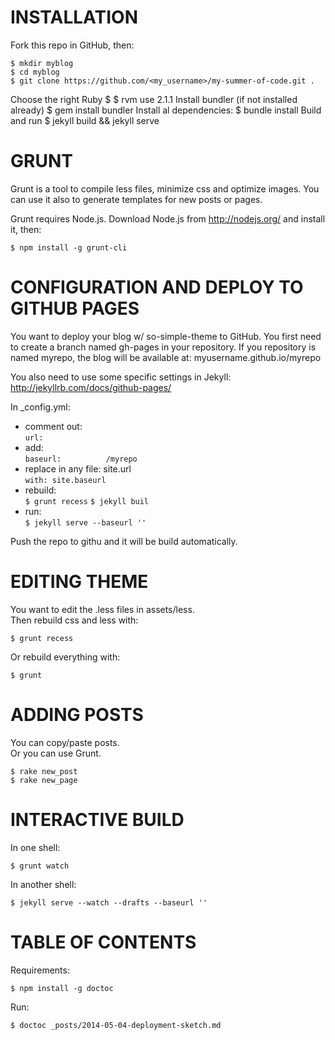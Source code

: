 INSTALLATION
============
Fork this repo in GitHub, then:

    $ mkdir myblog
    $ cd myblog
    $ git clone https://github.com/<my_username>/my-summer-of-code.git .
Choose the right Ruby
    $ $ rvm use 2.1.1
Install bundler (if not installed already)
    $ gem install bundler
Install al dependencies:
    $ bundle install
Build and run
    $ jekyll build && jekyll serve


GRUNT
=====
Grunt is a tool to compile less files, minimize css and optimize images.
You can use it also to generate templates for new posts or pages.

Grunt requires Node.js.
Download Node.js from http://nodejs.org/ and install it, then:

    $ npm install -g grunt-cli


CONFIGURATION AND DEPLOY TO GITHUB PAGES
========================================
You want to deploy your blog w/ so-simple-theme to GitHub.
You first need to create a branch named gh-pages in your repository.
If you repository is named myrepo, the blog will be available at:
myusername.github.io/myrepo

You also need to use some specific settings in Jekyll:
http://jekyllrb.com/docs/github-pages/

In _config.yml:

- comment out:  
    `url:`
- add:  
    `baseurl:          /myrepo`
- replace in any file: site.url  
    `with: site.baseurl`
- rebuild:  
    `$ grunt recess`
    `$ jekyll buil`
- run:  
    `$ jekyll serve --baseurl ''`

Push the repo to githu and it will be build automatically.


EDITING THEME
=============
You want to edit the .less files in assets/less.  
Then rebuild css and less with:

    $ grunt recess

Or rebuild everything with:

    $ grunt


ADDING POSTS
============
You can copy/paste posts.  
Or you can use Grunt.

    $ rake new_post
    $ rake new_page


INTERACTIVE BUILD
=================
In one shell:

    $ grunt watch

In another shell:

    $ jekyll serve --watch --drafts --baseurl ''


TABLE OF CONTENTS
=================
Requirements:

    $ npm install -g doctoc

Run:

    $ doctoc _posts/2014-05-04-deployment-sketch.md